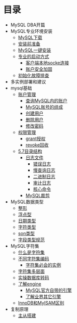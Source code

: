 # 目录

- MySQL DBA开篇
- MySQL专业环境安装
	- [MySQL下载](2-MySQL专业安装.md#MySQL下载)
	- [安装前准备](2-MySQL专业安装.md#安装前准备)
	- [MySQL一键安装](2-MySQL专业安装.md#MySQL一键安装)
	- [专业的启动方式](2-MySQL专业安装.md#专业的启动方式)
		- [客户端本地socke连接](2-MySQL专业安装.md#客户端本地socke连接)
		- [账户安全加固](2-MySQL专业安装.md#账户安全加固)
	- [初始化故障排查](2-MySQL专业安装.md#初始化故障排查)
- 多实例部署和建议
- mysql基础
	- [账户管理](账户管理.md#账户管理)
		- [查询MySQL内的账户](账户管理.md#查询MySQL内的账户)
		- [MySQL账号的组成](账户管理.md#MySQL账号的组成)
		- [创建用户](账户管理.md#创建用户)
		- [删除用户](账户管理.md#删除用户)
		- [修改密码](账户管理.md#修改密码)
	- [权限管理](账户管理.md#权限管理)
		- [grant授权](账户管理.md#grant授权)
		- [revoke回收](账户管理.md#revoke回收)  
	- [5.7目录结构](Data_dir.md#5.7目录结构)
		- [日志文件](Data_dir.md#日志文件)
			- [错误日志](Data_dir.md#错误日志)
			- [慢查询日志](Data_dir.md#慢查询日志)
			- [二进制日志](Data_dir.md#二进制日志)
			- [审计日志](Data_dir.md#审计日志)
			- [核心命令](Data_dir.md#核心命令)
		- [MySQL裁剪](Data_dir.md#MySQL裁剪)
- MySQL数据类型
	- [整形](数据类型.md#整形)
	- [浮点型](数据类型.md#浮点型)
	- [日期类型](数据类型.md#日期类型)
	- [字符类型](数据类型.md#字符类型)
	- [son类型](数据类型.md#json类型)
	- [字段类型规范](数据类型.md#字段类型规范)
- MySQL字符集
	- [什么是字符集](字符集.md#什么是字符集)
	- [不同字符集编码](字符集.md#不同字符集编码)
		- [字符集必会的实例](字符集.md#字符集必会的实例)
	- [字符集多层面](字符集.md#字符集多层面)
	- [实操数据库转码](字符集.md#实操数据库转码)
	- [了解engine](字符集.md#了解engine)
		- [MySQL官方自带的引擎](字符集.md#MySQL官方自带的引擎)
		- [了解业界其它引擎](字符集.md#了解业界其它引擎)
	- [InnoDB和MyISAM区别](字符集.md#InnoDB和MyISAM区别)		
- 复制原理
	- [主从搭建](复制原理1.md#主从搭建)
		